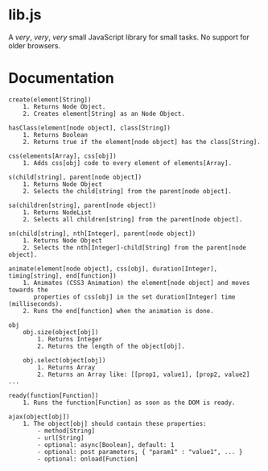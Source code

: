 # lib.js
A *very*, *very*, *very* small JavaScript library for small tasks. No support for older browsers.

# Documentation
    create(element[String])
        1. Returns Node Object.
        2. Creates element[String] as an Node Object.

    hasClass(element[node object], class[String])
        1. Returns Boolean
        2. Returns true if the element[node object] has the class[String].

    css(elements[Array], css[obj])
        1. Adds css[obj] code to every element of elements[Array].

    s(child[string], parent[node object])
        1. Returns Node Object
        2. Selects the child[string] from the parent[node object].

    sa(children[string], parent[node object])
        1. Returns NodeList
        2. Selects all children[string] from the parent[node object].

    sn(child[string], nth[Integer], parent[node object]) 
        1. Returns Node Object
        2. Selects the nth[Integer]-child[String] from the parent[node object].

    animate(element[node object], css[obj], duration[Integer], timing[string], end[function])
        1. Animates (CSS3 Animation) the element[node object] and moves towards the 
           properties of css[obj] in the set duration[Integer] time (milliseconds). 
        2. Runs the end[function] when the animation is done.

    obj
        obj.size(object[obj])
            1. Returns Integer
            2. Returns the length of the object[obj].

        obj.select(object[obj])
            1. Returns Array
            2. Returns an Array like: [[prop1, value1], [prop2, value2] ...

    ready(function[Function])
        1. Runs the function[Function] as soon as the DOM is ready. 

    ajax(object[obj])
        1. The object[obj] should contain these properties: 
            - method[String]
            - url[String]
            - optional: async[Boolean], default: 1
            - optional: post parameters, { "param1" : "value1", ... }
            - optional: onload[Function]
